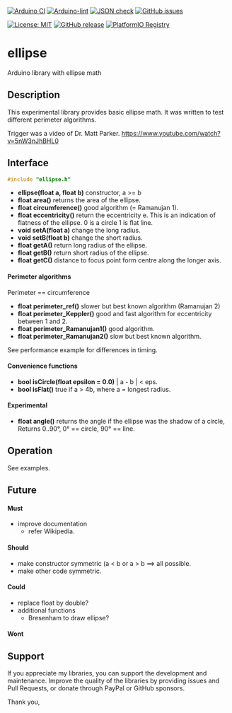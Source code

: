 
[![Arduino CI](https://github.com/RobTillaart/ellipse/workflows/Arduino%20CI/badge.svg)](https://github.com/marketplace/actions/arduino_ci)
[![Arduino-lint](https://github.com/RobTillaart/ellipse/actions/workflows/arduino-lint.yml/badge.svg)](https://github.com/RobTillaart/ellipse/actions/workflows/arduino-lint.yml)
[![JSON check](https://github.com/RobTillaart/ellipse/actions/workflows/jsoncheck.yml/badge.svg)](https://github.com/RobTillaart/ellipse/actions/workflows/jsoncheck.yml)
[![GitHub issues](https://img.shields.io/github/issues/RobTillaart/ellipse.svg)](https://github.com/RobTillaart/ellipse/issues)

[![License: MIT](https://img.shields.io/badge/license-MIT-green.svg)](https://github.com/RobTillaart/ellipse/blob/master/LICENSE)
[![GitHub release](https://img.shields.io/github/release/RobTillaart/ellipse.svg?maxAge=3600)](https://github.com/RobTillaart/ellipse/releases)
[![PlatformIO Registry](https://badges.registry.platformio.org/packages/robtillaart/library/ellipse.svg)](https://registry.platformio.org/libraries/robtillaart/ellipse)


# ellipse

Arduino library with ellipse math


## Description

This experimental library provides basic ellipse math. 
It was written to test different perimeter algorithms.

Trigger was a video of Dr. Matt Parker.
 https://www.youtube.com/watch?v=5nW3nJhBHL0


## Interface

```cpp
#include "ellipse.h"
```

- **ellipse(float a, float b)** constructor, a >= b 
- **float area()** returns the area of the ellipse.
- **float circumference()** good algorithm (= Ramanujan 1).
- **float eccentricity()** return the eccentricity e. 
This is an indication of flatness of the ellipse. 0 is a circle 1 is flat line.
- **void  setA(float a)** change the long radius.
- **void  setB(float b)** change the short radius.
- **float getA()** return long radius of the ellipse.
- **float getB()** return short radius of the ellipse.
- **float getC()** distance to focus point form centre along the longer axis. 


#### Perimeter algorithms

Perimeter == circumference

- **float perimeter_ref()** slower but best known algorithm (Ramanujan 2)
- **float perimeter_Keppler()** good and fast algorithm for eccentricity between 1 and 2.
- **float perimeter_Ramanujan1()** good algorithm.
- **float perimeter_Ramanujan2()** slow but best known algorithm.

See performance example for differences in timing.


#### Convenience functions

- **bool isCircle(float epsilon = 0.0)**  | a - b | < eps.
- **bool isFlat()** true if a > 4b, where a = longest radius.


#### Experimental

- **float angle()** returns the angle if the ellipse was the
shadow of a circle, Returns 0..90°, 0° == circle, 90° == line.


## Operation

See examples.


## Future

#### Must

- improve documentation
  - refer Wikipedia.
  
#### Should

- make constructor symmetric (a < b or a > b ==> all possible.
- make other code symmetric.

#### Could

- replace float by double?
- additional functions
  - Bresenham to draw ellipse?

#### Wont


## Support

If you appreciate my libraries, you can support the development and maintenance.
Improve the quality of the libraries by providing issues and Pull Requests, or
donate through PayPal or GitHub sponsors.

Thank you,


